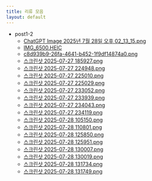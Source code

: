 ```yaml
---
title: 리류 모음
layout: default
---
```


<ul>
  <li>post1-2
    <ul>
    <li><a href="{{ '/tmp-review/post1-2/ChatGPT Image 2025년 7월 28일 오후 02_13_15.png' | relative_url }}">ChatGPT Image 2025년 7월 28일 오후 02_13_15.png</a></li>
    <li><a href="{{ '/tmp-review/post1-2/IMG_6500.HEIC' | relative_url }}">IMG_6500.HEIC</a></li>
    <li><a href="{{ '/tmp-review/post1-2/c8d939b9-26fa-4641-b452-1f9df14874a0.png' | relative_url }}">c8d939b9-26fa-4641-b452-1f9df14874a0.png</a></li>
    <li><a href="{{ '/tmp-review/post1-2/스크린샷 2025-07-27 185927.png' | relative_url }}">스크린샷 2025-07-27 185927.png</a></li>
    <li><a href="{{ '/tmp-review/post1-2/스크린샷 2025-07-27 224948.png' | relative_url }}">스크린샷 2025-07-27 224948.png</a></li>
    <li><a href="{{ '/tmp-review/post1-2/스크린샷 2025-07-27 225010.png' | relative_url }}">스크린샷 2025-07-27 225010.png</a></li>
    <li><a href="{{ '/tmp-review/post1-2/스크린샷 2025-07-27 225029.png' | relative_url }}">스크린샷 2025-07-27 225029.png</a></li>
    <li><a href="{{ '/tmp-review/post1-2/스크린샷 2025-07-27 233052.png' | relative_url }}">스크린샷 2025-07-27 233052.png</a></li>
    <li><a href="{{ '/tmp-review/post1-2/스크린샷 2025-07-27 233939.png' | relative_url }}">스크린샷 2025-07-27 233939.png</a></li>
    <li><a href="{{ '/tmp-review/post1-2/스크린샷 2025-07-27 234043.png' | relative_url }}">스크린샷 2025-07-27 234043.png</a></li>
    <li><a href="{{ '/tmp-review/post1-2/스크린샷 2025-07-27 234119.png' | relative_url }}">스크린샷 2025-07-27 234119.png</a></li>
    <li><a href="{{ '/tmp-review/post1-2/스크린샷 2025-07-28 105150.png' | relative_url }}">스크린샷 2025-07-28 105150.png</a></li>
    <li><a href="{{ '/tmp-review/post1-2/스크린샷 2025-07-28 110801.png' | relative_url }}">스크린샷 2025-07-28 110801.png</a></li>
    <li><a href="{{ '/tmp-review/post1-2/스크린샷 2025-07-28 125850.png' | relative_url }}">스크린샷 2025-07-28 125850.png</a></li>
    <li><a href="{{ '/tmp-review/post1-2/스크린샷 2025-07-28 125951.png' | relative_url }}">스크린샷 2025-07-28 125951.png</a></li>
    <li><a href="{{ '/tmp-review/post1-2/스크린샷 2025-07-28 130007.png' | relative_url }}">스크린샷 2025-07-28 130007.png</a></li>
    <li><a href="{{ '/tmp-review/post1-2/스크린샷 2025-07-28 130019.png' | relative_url }}">스크린샷 2025-07-28 130019.png</a></li>
    <li><a href="{{ '/tmp-review/post1-2/스크린샷 2025-07-28 131734.png' | relative_url }}">스크린샷 2025-07-28 131734.png</a></li>
    <li><a href="{{ '/tmp-review/post1-2/스크린샷 2025-07-28 131749.png' | relative_url }}">스크린샷 2025-07-28 131749.png</a></li>
    </ul></li>
</ul>
